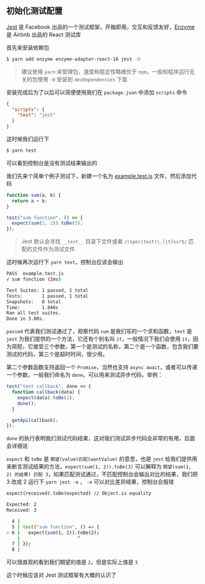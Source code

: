 ## 初始化测试配置

[Jest](https://github.com/facebook/jest) 是 Facebook 出品的一个测试框架，开箱即用，交互和反馈友好，[Enzyme](https://github.com/airbnb/enzyme) 是 Airbnb 出品的 React 测试库

首先来安装依赖包

```bash
$ yarn add enzyme enzyme-adapter-react-16 jest -D
```

> 建议使用 `yarn` 来管理包，速度和稳定性略微优于 `npm`，一般和程序运行无关的包使用 `-D` 安装到 `devDependencies` 下面

安装完成后为了以后可以简便使用我们在 `package.json` 中添加 `scripts` 命令

```json
{
  "scripts": {
    "test": "jest"
  }
}
```

这时候我们运行下

```bash
$ yarn test
```

可以看到控制台是没有测试结果输出的

我们先来个简单个例子测试下，新建一个名为 [example.test.js](examples\start-configs\example.test.js) 文件，然后添加代码

```js
function sum(a, b) {
  return a + b;
}

test("sum function", () => {
  expect(sum(1, 2)).toBe(3);
});
```

> Jest 默认会寻找 `__test__` 目录下文件或者 `/(spec|test)\.[jt]sx?$/` 匹配的文件作为测试文件

这时候再次运行下 `yarn test`，控制台应该会输出

```bash
PASS  example.test.js
√ sum function (2ms)

Test Suites: 1 passed, 1 total
Tests:       1 passed, 1 total
Snapshots:   0 total
Time:        1.846s
Ran all test suites.
Done in 3.00s.
```

`passed` 代表我们测试通过了，观察代码 `sum` 是我们写的一个求和函数，`test` 是 `jest` 为我们提供的一个方法，它还有个别名叫 `it`，一般情况下我们会使用 `it`，因为简短，它接受三个参数，第一个是测试的名称，第二个是一个函数，包含我们要测试的代码，第三个是超时时间，很少用。

第二个参数函数支持返回一个 `Promise`，当然也支持 `async await`，或者可以传递一个参数，一般我们命名为 `done`，可以用来测试异步代码，举例：

```js
test("test callback", done => {
  function callback(data) {
    expect(data).toBe(1);
    done();
  }

  getApi(callback);
});
```

`done` 的执行表明我们测试代码结束，这对我们测试异步代码会非常的有用，后面会详细说

`expect` 和 `toBe` 是 `期望(value)匹配(wantValue)` 的意思，也是 `jest` 给我们提供用来断言测试结果的方法，`expect(sum(1, 2)).toBe(3)` 可以解释为 `期望(sum(1, 2) 的结果) 匹配 3`，如果匹配测试通过，不匹配控制台会输出对比的结果，我们把 3 改成 2 运行下 `yarn jest -e` ， `-e` 可以对比差异结果，控制台会报错

```bash
expect(received).toBe(expected) // Object.is equality

Expected: 2
Received: 3

  4 |
  5 | test("sum function", () => {
> 6 |   expect(sum(1, 2)).toBe(2);
    |                     ^
  7 | });
  8 |
```

可以很直观的看到我们期望的值是 `2`，但是实际上值是 `3`

这个时候应该对 Jest 测试框架有大概的认识了
